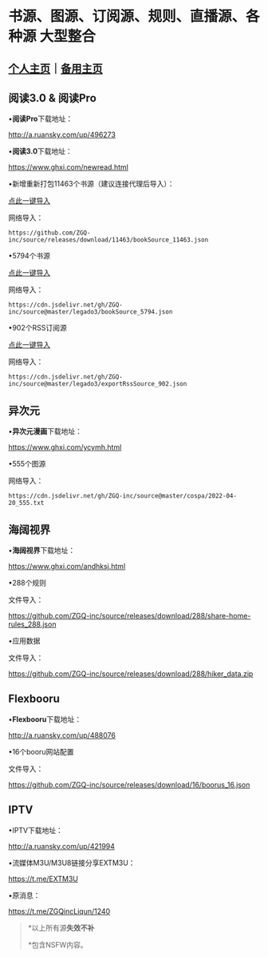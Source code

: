 # 书源、图源、订阅源、规则、直播源、各种源 大型整合

## [个人主页](https://zgq-inc.github.io/homepage/)｜[备用主页](https://zgq-inc.github.io/ZGQ-inc/)

## 阅读3.0 & 阅读Pro

•**阅读Pro**下载地址：

http://a.ruansky.com/up/496273

•**阅读3.0**下载地址：

https://www.ghxi.com/newread.html

•新增重新打包11463个书源（建议连接代理后导入）：

[点此一键导入](yuedu://booksource/importonline?src=https://github.com/ZGQ-inc/source/releases/download/11463/bookSource_11463.json)

网络导入：

`https://github.com/ZGQ-inc/source/releases/download/11463/bookSource_11463.json`

•5794个书源

[点此一键导入](yuedu://booksource/importonline?src=https://cdn.jsdelivr.net/gh/ZGQ-inc/source@master/legado3/bookSource_5794.json)

网络导入：

`https://cdn.jsdelivr.net/gh/ZGQ-inc/source@master/legado3/bookSource_5794.json`

•902个RSS订阅源

[点此一键导入](yuedu://rsssource/importonline?src=https://cdn.jsdelivr.net/gh/ZGQ-inc/source@master/legado3/exportRssSource_902.json)

网络导入：

`https://cdn.jsdelivr.net/gh/ZGQ-inc/source@master/legado3/exportRssSource_902.json`

## 异次元

•**异次元漫画**下载地址：

https://www.ghxi.com/ycymh.html

•555个图源

网络导入：

`https://cdn.jsdelivr.net/gh/ZGQ-inc/source@master/cospa/2022-04-20_555.txt`

## 海阔视界

•**海阔视界**下载地址：

https://www.ghxi.com/andhksj.html

•288个规则

文件导入：

https://github.com/ZGQ-inc/source/releases/download/288/share-home-rules_288.json

•应用数据

文件导入：

https://github.com/ZGQ-inc/source/releases/download/288/hiker_data.zip

## Flexbooru

•**Flexbooru**下载地址：

http://a.ruansky.com/up/488076

•16个booru网站配置

文件导入：

https://github.com/ZGQ-inc/source/releases/download/16/boorus_16.json

## IPTV

•IPTV下载地址：

http://a.ruansky.com/up/421994

•流媒体M3U/M3U8链接分享EXTM3U：

https://t.me/EXTM3U

•原消息：

https://t.me/ZGQincLiqun/1240

> *以上所有源**失效不补**
> 
> *包含NSFW内容。